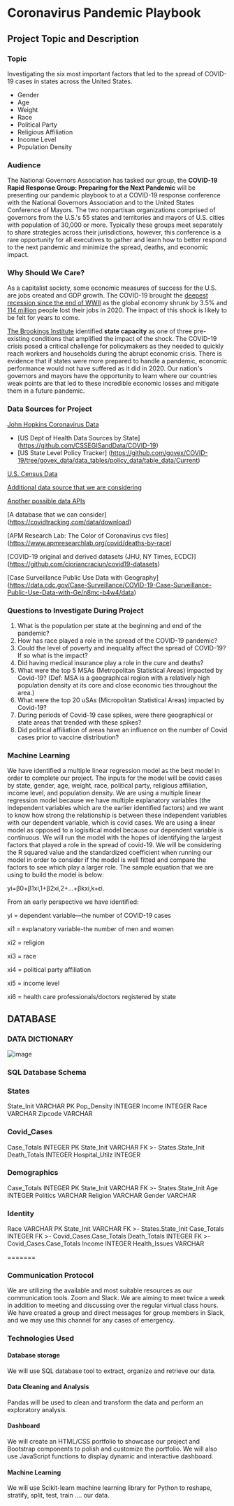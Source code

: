 # Coronavirus Pandemic Playbook

## Project Topic and Description

### Topic

Investigating the six most important factors that led to the spread of COVID-19 cases in states across the United States.
* Gender
* Age
* Weight
* Race
* Political Party
* Religious Affiliation
* Income Level
* Population Density

### Audience

The National Governors Association has tasked our group, the **COVID-19 Rapid Response Group: Preparing for the Next Pandemic** will be presenting our pandemic playbook to at a COVID-19 response conference with the National Governors Association and to the United States Conference of Mayors. The two nonpartisan organizations comprised of governors from the U.S.'s 55 states and territories and mayors of U.S. cities with population of 30,000 or more. Typically these groups meet separately to share strategies across their jurisdictions, however, this conference is a rare opportunity for all executives to gather and learn how to better respond to the next pandemic and minimize the spread, deaths, and economic impact. 

### Why Should We Care?

As a capitalist society, some economic measures of success for the U.S. are jobs created and GDP growth. The COVID-19 brought the [deepest recession since the end of WWII](https://www.brookings.edu/research/social-and-economic-impact-of-covid-19/) as the global economy shrunk by 3.5% and [114 million](https://www.weforum.org/agenda/2021/02/covid-employment-global-job-loss/) people lost their jobs in 2020. The impact of this shock is likely to be felt for years to come.

[The Brookings Institute](https://www.brookings.edu/research/social-and-economic-impact-of-covid-19/) identified **state capacity** as one of three pre-existing conditions that amplified the impact of the shock. The COVID-19 crisis posed a critical challenge for policymakers as they needed to quickly reach workers and households during the abrupt economic crisis. There is evidence that if states were more prepared to handle a pandemic, economic performance would not have suffered as it did in 2020. Our nation's governors and mayors have the opportunity to learn where our countries weak points are that led to these incredible economic losses and mitigate them in a future pandemic. 

### Data Sources for Project
[John Hopkins Coronavirus Data](https://coronavirus.jhu.edu/data/new-cases-50-states)
 - [US Dept of Health Data Sources by State] (https://github.com/CSSEGISandData/COVID-19)
 - [US State Level Policy Tracker] (https://github.com/govex/COVID-19/tree/govex_data/data_tables/policy_data/table_data/Current)

[U.S. Census Data](https://www.census.gov/data/developers/data-sets.html)

[Additional data source that we are considering](https://docs.google.com/document/d/10i01u6oQAUVCbk5VTL6G0rIsTF9JlO1I90XTCDXWTCA/edit)

[Another possible data APIs](https://blogs.mulesoft.com/dev-guides/track-covid-19/)

[A database that we can consider] (https://covidtracking.com/data/download)

[APM Research Lab: The Color of Coronavirus cvs files] (https://www.apmresearchlab.org/covid/deaths-by-race)

[COVID-19 original and derived datasets (JHU, NY Times, ECDC)] (https://github.com/cipriancraciun/covid19-datasets)

[Case Surveillance Public Use Data with Geography] (https://data.cdc.gov/Case-Surveillance/COVID-19-Case-Surveillance-Public-Use-Data-with-Ge/n8mc-b4w4/data)

### Questions to Investigate During Project
1. What is the population per state at the beginning and end of the pandemic?
2. How has race played a role in the spread of the COVID-19 pandemic?
3. Could the level of poverty and inequality affect the spread of COVID-19? If so what is the impact?
4. Did having medical insurance play a role in the cure and deaths?
5. What were the top 5 MSAs (Metropolitan Statistical Areas) impacted by Covid-19? (Def: MSA is a geographical region with a relatively high population density at its core and close economic ties throughout the area.)
6. What were the top 20 uSAs (Micropolitan Statistical Areas) impacted by Covid-19?
7. During periods of Covid-19 case spikes, were there geographical or state areas that trended with these spikes?
8. Did political affiliation of areas have an influence on the number of Covid cases prior to vaccine distribution?
 
### Machine Learning
We have identified a multiple linear regression model as the best model in order to complete our project. The inputs for the model will be covid cases by state, gender, age, weight, race, political party, religious affiliation, income level, and population density. We are using a multiple linear regression model because we have multiple explanatory variables (the independent variables which are the earlier identified factors) and we want to know how strong the relationship is between these independent variables with our dependent variable, which is covid cases. We are using a linear model as opposed to a logisitical model because our dependent variable is continuous. We will run the model with the hopes of identifying the largest factors that played a role in the spread of covid-19. We will be considering the R squared value and the standardized coefficient when running our model in order to consider if the model is well fitted and compare the factors to see which play a larger role. The sample equation that we are using to build the model is below:

yi=β0+β1xi,1+β2xi,2+…+βkxi,k+ϵi.

From an early perspective we have identified:

yi = dependent variable—the number of COVID-19 cases

xi1 = explanatory variable-the number of men and women

xi2 = religion

xi3 = race

xi4 = political party affiliation

xi5 = income level

xi6 = health care professionals/doctors registered by state

## DATABASE

### DATA DICTIONARY

![image](https://user-images.githubusercontent.com/79073778/125698844-72de6a00-2bfc-472b-8c61-9f2fe2a1c625.png)

### SQL Database Schema

### States
State_Init VARCHAR PK
Pop_Density INTEGER
Income INTEGER
Race VARCHAR
Zipcode VARCHAR

### Covid_Cases
Case_Totals INTEGER PK
State_Init VARCHAR FK >- States.State_Init
Death_Totals INTEGER 
Hospital_Utilz INTEGER

### Demographics
Case_Totals INTEGER PK
State_Init VARCHAR FK >- States.State_Init
Age INTEGER
Politics VARCHAR 
Religion VARCHAR
Gender VARCHAR

### Identity
Race VARCHAR PK
State_Init VARCHAR FK >- States.State_Init
Case_Totals INTEGER FK >- Covid_Cases.Case_Totals
Death_Totals INTEGER FK >- Covid_Cases.Case_Totals
Income INTEGER
Health_Issues VARCHAR 

=======
### Communication Protocol 

We are utilizing the available and most suitable resources as our communication tools. Zoom and Slack. We are aiming to meet twice a week in addition to meeting and discussing over the regular virtual class hours. 
We have created a group and direct messages for group members in Slack, and we may use this channel for any cases of emergency. 

### Technologies Used

#### Database storage

We will use SQL database tool to extract, organize and retrieve our data.

#### Data Cleaning and Analysis
Pandas will be used to clean and transform the data and perform an exploratory analysis. 

#### Dashboard

We will create an HTML/CSS portfolio to showcase our project and Bootstrap components to polish and customize the portfolio. We will also use JavaScript functions to display dynamic and interactive dashboard. 

#### Machine Learning 

We will use Scikit-learn machine learning library for Python to reshape, stratify, split, test, train …. our data. 
